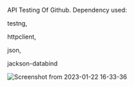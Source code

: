 API Testing Of Github.
Dependency used:

testng,

httpclient,

json,

jackson-databind

![Screenshot from 2023-01-22 16-33-36](https://user-images.githubusercontent.com/43107348/213912032-5984aa74-f92b-4684-a2c5-c2c3cdf67e15.png)

